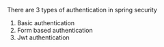 There are 3 types of authentication in spring security
1. Basic authentication
2. Form based authentication
3. Jwt authentication